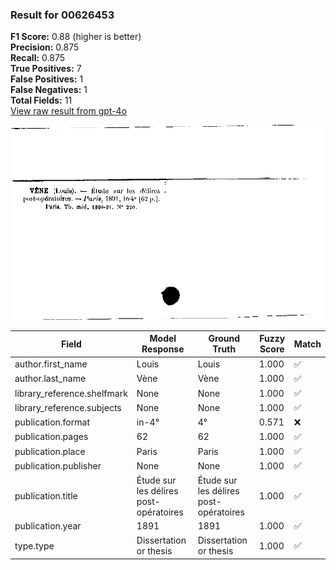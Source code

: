 ### Result for 00626453
**F1 Score:** 0.88 (higher is better)<br>**Precision:** 0.875<br>**Recall:** 0.875<br>**True Positives:** 7<br>**False Positives:** 1<br>**False Negatives:** 1<br>**Total Fields:** 11<br>[View raw result from gpt-4o](https://github.com/RISE-UNIBAS/humanities_data_benchmark/blob/main/results/2025-09-02/T0066/request_T0066_00626453.json)

<img src="https://github.com/RISE-UNIBAS/humanities_data_benchmark/blob/main/benchmarks/zettelkatalog/images/00626453.jpg?raw=true" alt="00626453" width="600px">

| Field | Model Response | Ground Truth | Fuzzy Score | Match |
|-------|----------------|--------------|-------------|-------|
| author.first_name | Louis | Louis | 1.000 | ✅ |
| author.last_name | Vène | Vène | 1.000 | ✅ |
| library_reference.shelfmark | None | None | 1.000 | ✅ |
| library_reference.subjects | None | None | 1.000 | ✅ |
| publication.format | in-4° | 4° | 0.571 | ❌ |
| publication.pages | 62 | 62 | 1.000 | ✅ |
| publication.place | Paris | Paris | 1.000 | ✅ |
| publication.publisher | None | None | 1.000 | ✅ |
| publication.title | Étude sur les délires post-opératoires | Étude sur les délires post-opératoires | 1.000 | ✅ |
| publication.year | 1891 | 1891 | 1.000 | ✅ |
| type.type | Dissertation or thesis | Dissertation or thesis | 1.000 | ✅ |
